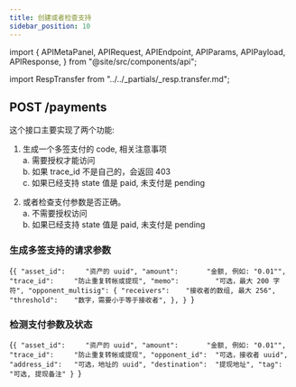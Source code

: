 ```yaml
---
title: 创建或者检查支持
sidebar_position: 10
---
```


import {
  APIMetaPanel,
  APIRequest,
  APIEndpoint,
  APIParams,
  APIPayload,
  APIResponse,
} from "@site/src/components/api";

import RespTransfer from "../../_partials/_resp.transfer.md";

## POST /payments

这个接口主要实现了两个功能:

1. 生成一个多签支付的 code, 相关注意事项  
  a. 需要授权才能访问  
  b. 如果 trace_id 不是自己的，会返回 403  
  c. 如果已经支持 state 值是 paid, 未支付是 pending

1. 或者检查支付参数是否正确。  
  a. 不需要授权访问  
  b. 如果已经支持 state 值是 paid, 未支付是 pending

<APIEndpoint url="/payments" />

<APIMetaPanel scope="Authorized" scopeNote="" />

### 生成多签支持的请求参数

<APIPayload>{`{
  "asset_id":     "资产的 uuid",
  "amount":       "金额, 例如: "0.01"",
  "trace_id":     "防止重复转帐或提现",
  "memo":         "可选，最大 200 字符",
  "opponent_multisig": {
    "receivers":    "接收者的数组, 最大 256",
    "threshold":    "数字，需要小于等于接收者",
  },
}
`}</APIPayload>

### 检测支付参数及状态

<APIPayload>{`{
  "asset_id":     "资产的 uuid",
  "amount":       "金额, 例如: "0.01"",
  "trace_id":     "防止重复转帐或提现",
  "opponent_id":  "可选，接收者 uuid",
  "address_id":   "可选，地址的 uuid",
  "destination":  "提现地址",
  "tag":          "可选, 提现备注"
}
`}</APIPayload>

<APIRequest
  title="Generate a multisig payment"
  method="POST"
  url='/payments --data {"asset_id":"c6d0c728-2624-429b-8e0d-d9d19b6592fa","amount":"0.01","trace_id":"c6d0c728-2624-429b-8e0d-d9d19b6592fa","memo":"","opponent_multisig":{"receivers":["c6d0c728-2624-429b-8e0d-d9d19b6592fa","c6d0c728-2624-429b-8e0d-d9d19b6592fa"],"threshold":1}}'
/>

<APIResponse name="payment" />

<APIRequest
  title="Validate payment"
  method="POST"
  url='/payments --data {"asset_id":"c6d0c728-2624-429b-8e0d-d9d19b6592fa","amount":"0.01","trace_id":"c6d0c728-2624-429b-8e0d-d9d19b6592fa","address_id":"c6d0c728-2624-429b-8e0d-d9d19b6592fa"}'
/>

<APIRequest
  title="Validate payment"
  method="POST"
  url='/payments --data {"asset_id":"c6d0c728-2624-429b-8e0d-d9d19b6592fa","amount":"0.01","trace_id":"c6d0c728-2624-429b-8e0d-d9d19b6592fa","opponent_id":"c6d0c728-2624-429b-8e0d-d9d19b6592fa"}'
/>

<APIRequest
  title="Validate payment"
  method="POST"
  url='/payments --data {"asset_id":"c6d0c728-2624-429b-8e0d-d9d19b6592fa","amount":"0.01","trace_id":"c6d0c728-2624-429b-8e0d-d9d19b6592fa","destination":"3GqjTwAwWyJ2YZ3v1vYPCkC4SzwVHLgivj","key":""}'
/>

